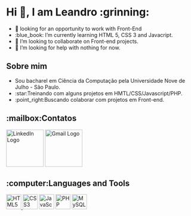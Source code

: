 <h1> Hi 👋, I am Leandro :grinning:</h1>
<ul>
<li>🔭 looking for an opportunity to work with Front-End</li> 
<li> :blue_book: I’m currently learning HTML 5, CSS 3 and Javacript.</li>
<li> 👯 I’m looking to collaborate on Front-end projects.</li>
<li> 🤔 I’m looking for help with nothing for now.</li>
</ul>

<h2>Sobre mim</h2>

<ul>
<li>Sou bacharel em Ciência da Computação pela Universidade Nove de Julho - São Paulo.</li>
<li>:star:Treinando com alguns projetos em HMTL/CSS/Javascript/PHP.</li>
<li>:point_right:Buscando colaborar com projetos em Front-end.</li>
</ul>

<h2>:mailbox:Contatos</h2>
<div>
 <a href="https://www.linkedin.com/in/leansdr/" target="_blank"><img src="https://logonoid.com/images/thumbs/linkedin-logo.jpg" width=100  alt="LinkedIn Logo" /></a>
 <a href=":mailton:leansdr@gmail.com" target="_blank"><img src="https://logonoid.com/images/thumbs/gmail-logo.png" width=100  alt="Gmail Logo" /></a>
</div>

<h2>:computer:Languages and Tools</h2>
<div>
<a href="https://developer.mozilla.org/pt-BR/docs/orphaned/Web/Guide/HTML/HTML5" target="_blank"><img src="https://logonoid.com/images/thumbs/html5-logo.png" width=40 alt="HTML5 Logo" </a>
<a href="https://developer.mozilla.org/pt-BR/docs/Web/CSS" target="_blank"><img src="https://logonoid.com/images/thumbs/css3-logo.png" width=40  alt="CSS3 Logo" /></a>
<a href="https://developer.mozilla.org/en-US/docs/Web/JavaScript" target="_blank"><img src="https://logonoid.com/images/thumbs/javascript-logo.png" width=40  alt="JavaScript Logo" /></a>
 <a href="https://www.php.net/" target="_blank"><img src="https://logonoid.com/images/thumbs/php-logo.jpg" width=40 alt="PHP Logo" /></a>
 <a href="https://www.mysql.com/" target="_blank"><img src="https://logonoid.com/images/thumbs/mysql-logo.png" width=40  alt="MySQL Logo" /></a>
</div>
 

